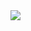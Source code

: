 <a>
  <img align="center" src="https://github-readme-stats.vercel.app/api/wakatime?username=vadim-losenkov" />
</a>